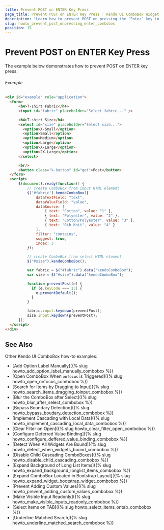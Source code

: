 ```yaml
---
title: Prevent POST on ENTER Key Press
page_title: Prevent POST on ENTER Key Press | Kendo UI ComboBox Widget
description: "Learn how to prevent POST on pressing the `Enter` key in the Kendo UI ComboBox widget."
slug: howto_prevent_post_onpressing_enter_combobox
position: 15
---
```


# Prevent POST on ENTER Key Press

The example below demonstrates how to prevent POST on ENTER key press.

###### Example

```html
<div id="example" role="application">
  <form>
      <h4>T-shirt Fabric</h4>
      <input id="fabric" placeholder="Select fabric..." />

      <h4>T-shirt Size</h4>
      <select id="size" placeholder="Select size...">
        <option>X-Small</option>
        <option>Small</option>
        <option>Medium</option>
        <option>Large</option>
        <option>X-Large</option>
        <option>2X-Large</option>
      </select>

      <br/>
      <button class="k-button" id="get">Post</button>
  </form>
  <script>
      $(document).ready(function() {
          // create ComboBox from input HTML element
          $("#fabric").kendoComboBox({
              dataTextField: "text",
              dataValueField: "value",
              dataSource: [
                  { text: "Cotton", value: "1" },
                  { text: "Polyester", value: "2" },
                  { text: "Cotton/Polyester", value: "3" },
                  { text: "Rib Knit", value: "4" }
              ],
              filter: "contains",
              suggest: true,
              index: 3
          });

          // create ComboBox from select HTML element
          $("#size").kendoComboBox();

          var fabric = $("#fabric").data("kendoComboBox");
          var size = $("#size").data("kendoComboBox");

          function preventPost(e) {
            if (e.keyCode === 13) {
              e.preventDefault(); 
            }
          }

          fabric.input.keydown(preventPost);
          size.input.keydown(preventPost);
      });
  </script>
</div>
```

## See Also

Other Kendo UI ComboBox how-to examples:

* [Add Option Label Manually]({% slug howto_add_option_label_manually_combobox %})
* [Open ComboBox When `onfocus` is Triggered]({% slug howto_open_onfocus_combobox %})
* [Search for Items by Dragging to Input]({% slug howto_search_items_dragging_toinput_combobox %})
* [Blur the ComboBox after Select]({% slug howto_blur_after_select_combobox %})
* [Bypass Boundary Detection]({% slug howto_bypass_boudary_detection_combobox %})
* [Implement Cascading with Local Data]({% slug howto_implement_cascading_local_data_combobox %})
* [Clear Filter on Open]({% slug howto_clear_filter_open_combobox %})
* [Configure Deferred Value Binding]({% slug howto_configure_deffered_value_binding_combobox %})
* [Detect When All Widgets Are Bound]({% slug howto_detect_when_widgets_bound_combobox %})
* [Disable Child Cascading ComboBoxes]({% slug howto_disable_child_cascading_combobox %})
* [Expand Background of Long List Items]({% slug howto_expand_background_longlist_items_combobox %})
* [Expand ComboBox Located in Bootstrap Layout]({% slug howto_expand_widget_bootstrap_widget_combobox %})
* [Prevent Adding Custom Values]({% slug howto_prevent_adding_custom_values_combobox %})
* [Make Visible Input Readonly]({% slug howto_make_visible_inputs_readonly_combobox %})
* [Select Items on TAB]({% slug howto_select_items_ontab_combobox %})
* [Underline Matched Search]({% slug howto_underline_matched_search_combobox %})